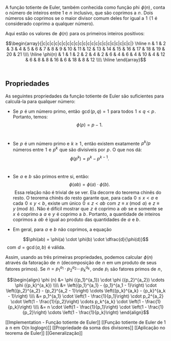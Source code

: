 
A função totiente de Euler, também conhecida como função phi  $\phi (n)$ , conta o número de inteiros entre 1 e  $n$  inclusivo, que são coprimos a  $n$ . Dois números são coprimos se o maior divisor comum deles for igual a  $1$  ( $1$  é considerado coprimo a qualquer número).

Aqui estão os valores de  $\phi(n)$  para os primeiros inteiros positivos:
 
$$\begin{array}{|c|c|c|c|c|c|c|c|c|c|c|c|c|c|c|c|c|c|c|c|c|c|} \hline n & 1 & 2 & 3 & 4 & 5 & 6 & 7 & 8 & 9 & 10 & 11 & 12 & 13 & 14 & 15 & 16 & 17 & 18 & 19 & 20 & 21 \\\\ \hline \phi(n) & 1 & 1 & 2 & 2 & 4 & 2 & 6 & 4 & 6 & 4 & 10 & 4 & 12 & 6 & 8 & 8 & 16 & 6 & 18 & 8 & 12 \\\\ \hline \end{array}$$ 
## Propriedades
As seguintes propriedades da função totiente de Euler são suficientes para calculá-la para qualquer número:

- Se  $p$  é um número primo, então  $\gcd(p, q) = 1$  para todos  $1 \le q < p$ . Portanto, temos:
 
$$\phi (p) = p - 1.$$ 
- Se  $p$  é um número primo e  $k \ge 1$ , então existem exatamente  $p^k / p$  números entre  $1$  e  $p^k$  que são divisíveis por  $p$ . O que nos dá:
 
$$\phi(p^k) = p^k - p^{k-1}.$$ 
- Se  $a$  e  $b$  são primos entre si, então:
$$\phi(a b) = \phi(a) \cdot \phi(b).$$ 
Essa relação não é trivial de se ver. Ela decorre do teorema chinês do resto. O teorema chinês do resto garante que, para cada  $0 \le x < a$  e cada  $0 \le y < b$ , existe um único  $0 \le z < a b$  com  $z \equiv x \pmod{a}$  e  $z \equiv y \pmod{b}$ . Não é difícil mostrar que  $z$  é coprimo a  $a b$  se e somente se  $x$  é coprimo a  $a$  e  $y$  é coprimo a  $b$ . Portanto, a quantidade de inteiros coprimos a  $a b$  é igual ao produto das quantidades de  $a$  e $b$ .

- Em geral, para  $a$  e  $b$  não coprimos, a equação
 
$$\phi(ab) = \phi(a) \cdot \phi(b) \cdot \dfrac{d}{\phi(d)}$$ 
com  $d = \gcd(a, b)$  é válida.

Assim, usando as três primeiras propriedades, podemos calcular  $\phi(n)$  através da fatoração de  $n$  (decomposição de  $n$  em um produto de seus fatores primos). Se  $n = {p_1}^{a_1} \cdot {p_2}^{a_2} \cdots {p_k}^{a_k}$ , onde  $p_i$  são fatores primos de  $n$ ,
 
 
$$\begin{align} \phi (n) &= \phi ({p_1}^{a_1}) \cdot \phi ({p_2}^{a_2}) \cdots \phi ({p_k}^{a_k}) \\\\ &= \left({p_1}^{a_1} - {p_1}^{a_1 - 1}\right) \cdot \left({p_2}^{a_2} - {p_2}^{a_2 - 1}\right) \cdots \left({p_k}^{a_k} - {p_k}^{a_k - 1}\right) \\\\ &= p_1^{a_1} \cdot \left(1 - \frac{1}{p_1}\right) \cdot p_2^{a_2} \cdot \left(1 - \frac{1}{p_2}\right) \cdots p_k^{a_k} \cdot \left(1 - \frac{1}{p_k}\right) \\\\ &= n \cdot \left(1 - \frac{1}{p_1}\right) \cdot \left(1 - \frac{1}{p_2}\right) \cdots \left(1 - \frac{1}{p_k}\right) \end{align}$$

[[Implementation - Função totiente de Euler]]
[[Função totiente de Euler de 1 a  n em  O(n loglogn)]]
[[Propriedade da soma dos divisores]]
[[Aplicação no teorema de Euler]]
[[Generalização]]

